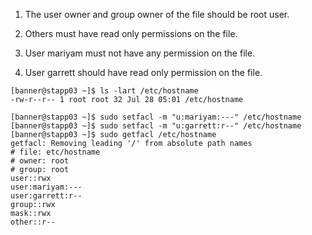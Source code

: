 1. The user owner and group owner of the file should be root user.

2. Others must have read only permissions on the file.

3. User mariyam must not have any permission on the file.

4. User garrett should have read only permission on the file.

```
[banner@stapp03 ~]$ ls -lart /etc/hostname 
-rw-r--r-- 1 root root 32 Jul 28 05:01 /etc/hostname

[banner@stapp03 ~]$ sudo setfacl -m "u:mariyam:---" /etc/hostname 
[banner@stapp03 ~]$ sudo setfacl -m "u:garrett:r--" /etc/hostname 
[banner@stapp03 ~]$ sudo getfacl /etc/hostname 
getfacl: Removing leading '/' from absolute path names
# file: etc/hostname
# owner: root
# group: root
user::rwx
user:mariyam:---
user:garrett:r--
group::rwx
mask::rwx
other::r--
```

